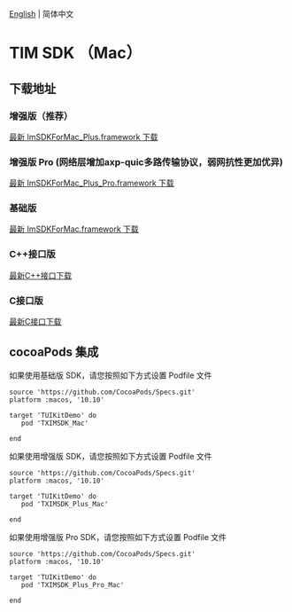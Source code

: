 [English](./README.md) | 简体中文

# TIM SDK （Mac）

## 下载地址

### 增强版（推荐）
[最新 ImSDKForMac_Plus.framework 下载](https://im.sdk.qcloud.com/download/plus/7.5.4864/ImSDKForMac_Plus_7.5.4864.framework.zip)

### 增强版 Pro (网络层增加axp-quic多路传输协议，弱网抗性更加优异)
[最新 ImSDKForMac_Plus_Pro.framework 下载](https://im.sdk.qcloud.com/download/plus/7.5.4864/ImSDKForMac_Plus_Pro_7.5.4864.framework.zip)

### 基础版
[最新 ImSDKForMac.framework 下载](https://im.sdk.qcloud.com/download/standard/5.1.62/TIM_SDK_Mac_latest_framework.zip)

### C++接口版
[最新C++接口下载](https://im.sdk.qcloud.com/download/plus/7.5.4864/cross_platform/ImSDK_Mac_CPP_7.5.4864.framework.zip)

### C接口版
[最新C接口下载](https://im.sdk.qcloud.com/download/plus/7.5.4864/cross_platform/ImSDK_Mac_C_7.5.4864.framework.zip)

## cocoaPods 集成
如果使用基础版 SDK，请您按照如下方式设置 Podfile 文件

```
source 'https://github.com/CocoaPods/Specs.git'
platform :macos, '10.10'

target 'TUIKitDemo' do
   pod 'TXIMSDK_Mac'

end

```

如果使用增强版 SDK，请您按照如下方式设置 Podfile 文件

```
source 'https://github.com/CocoaPods/Specs.git'
platform :macos, '10.10'

target 'TUIKitDemo' do
   pod 'TXIMSDK_Plus_Mac'

end

```

如果使用增强版 Pro SDK，请您按照如下方式设置 Podfile 文件

```
source 'https://github.com/CocoaPods/Specs.git'
platform :macos, '10.10'

target 'TUIKitDemo' do
   pod 'TXIMSDK_Plus_Pro_Mac'

end

```
